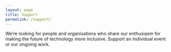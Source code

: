 ```yaml
---
layout: page
title: Support
permalink: /support/
---
```


We’re looking for people and organisations who share our enthusiasm for making the future of technology more inclusive. Support an individual event or our ongoing work.